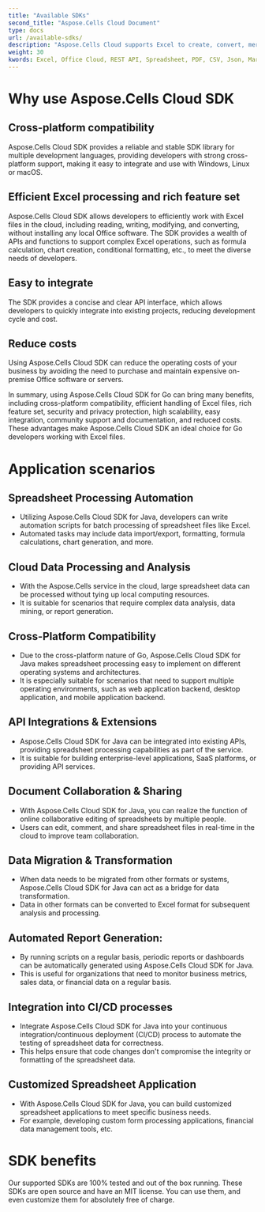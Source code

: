 ```yaml
---
title: "Available SDKs"
second_title: "Aspose.Cells Cloud Document"
type: docs
url: /available-sdks/
description: "Aspose.Cells Cloud supports Excel to create, convert, merge, split, protected, inner object operation, and so on."
weight: 30
kwords: Excel, Office Cloud, REST API, Spreadsheet, PDF, CSV, Json, Markdwon, Available SDKs
---
```



# **Why use Aspose.Cells Cloud SDK**

## **Cross-platform compatibility**

Aspose.Cells Cloud SDK provides a reliable and stable SDK library for multiple development languages, providing developers with strong cross-platform support, making it easy to integrate and use with Windows, Linux or macOS.

## **Efficient Excel processing and rich feature set**

Aspose.Cells Cloud SDK allows developers to efficiently work with Excel files in the cloud, including reading, writing, modifying, and converting, without installing any local Office software. The SDK provides a wealth of APIs and functions to support complex Excel operations, such as formula calculation, chart creation, conditional formatting, etc., to meet the diverse needs of developers.

## **Easy to integrate**

The SDK provides a concise and clear API interface, which allows developers to quickly integrate into existing projects, reducing development cycle and cost.

## **Reduce costs**

Using Aspose.Cells Cloud SDK can reduce the operating costs of your business by avoiding the need to purchase and maintain expensive on-premise Office software or servers.

In summary, using Aspose.Cells Cloud SDK for Go can bring many benefits, including cross-platform compatibility, efficient handling of Excel files, rich feature set, security and privacy protection, high scalability, easy integration, community support and documentation, and reduced costs. These advantages make Aspose.Cells Cloud SDK an ideal choice for Go developers working with Excel files.


# **Application scenarios**

## **Spreadsheet Processing Automation**

- Utilizing Aspose.Cells Cloud SDK for Java, developers can write automation scripts for batch processing of spreadsheet files like Excel.
- Automated tasks may include data import/export, formatting, formula calculations, chart generation, and more.

## **Cloud Data Processing and Analysis**

- With the Aspose.Cells service in the cloud, large spreadsheet data can be processed without tying up local computing resources.
- It is suitable for scenarios that require complex data analysis, data mining, or report generation.

## **Cross-Platform Compatibility**

- Due to the cross-platform nature of Go, Aspose.Cells Cloud SDK for Java makes spreadsheet processing easy to implement on different operating systems and architectures.
- It is especially suitable for scenarios that need to support multiple operating environments, such as web application backend, desktop application, and mobile application backend.

## **API Integrations & Extensions**

- Aspose.Cells Cloud SDK for Java can be integrated into existing APIs, providing spreadsheet processing capabilities as part of the service.
- It is suitable for building enterprise-level applications, SaaS platforms, or providing API services.

## **Document Collaboration & Sharing**

- With Aspose.Cells Cloud SDK for Java, you can realize the function of online collaborative editing of spreadsheets by multiple people.
- Users can edit, comment, and share spreadsheet files in real-time in the cloud to improve team collaboration.

## **Data Migration & Transformation**

- When data needs to be migrated from other formats or systems, Aspose.Cells Cloud SDK for Java can act as a bridge for data transformation.
- Data in other formats can be converted to Excel format for subsequent analysis and processing.

## **Automated Report Generation:**

- By running scripts on a regular basis, periodic reports or dashboards can be automatically generated using Aspose.Cells Cloud SDK for Java.
- This is useful for organizations that need to monitor business metrics, sales data, or financial data on a regular basis.

## **Integration into CI/CD processes**

- Integrate Aspose.Cells Cloud SDK for Java into your continuous integration/continuous deployment (CI/CD) process to automate the testing of spreadsheet data for correctness.
- This helps ensure that code changes don't compromise the integrity or formatting of the spreadsheet data.

## **Customized Spreadsheet Application**

- With Aspose.Cells Cloud SDK for Java, you can build customized spreadsheet applications to meet specific business needs.
- For example, developing custom form processing applications, financial data management tools, etc.


# **SDK benefits**
Our supported SDKs are 100% tested and out of the box running. These SDKs are open source and have an MIT license. You can use them, and even customize them for absolutely free of charge.
